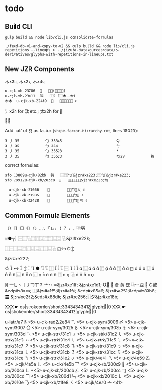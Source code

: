 



# todo

## Build CLI

```
gulp build && node lib/cli.js consolidate-formulas
```

```
./feed-db-v1-and-copy-to-v2 && gulp build && node lib/cli.js repetitions --lineups > ../jizura-datasources/data/5-derivatives/glyphs-with-repetitions-in-lineups.txt
```

## New JZR Components

木x3h, 木x2v, 木x4q
```
u-cjk-xb-23786  𣞆   ⿱艸(⿰木木木)
u-cjk-xb-23e11  𣸑   ⿰氵(⿱木一木)
木木  u-cjk-xb-224b9  𢒹   广木木木木彡 ℓ
```

氵x2h for 㳲 etc.; 太x2h for 𡄛

𧆔賷


Add half of 芻 as factor (`shape-factor-hierarchy.txt`, lines 1502ff):

```
3 丿 35            勹 35345                         匃
3 丿 35            勹 354                           勺
3 丿 35            勹 35523                         *
3 丿 35            勹 35523                         *x2v            芻
```

correct formulas:

```
sfo 13809u-cjk/82bb  芻   ⿱⿹勹&jzr#xe223;⿹勹&jzr#xe223;
sfo 28912u-cjk-xb/203c8  𠏈   ⿰亻⿱⿹勹&jzr#xe223;匋
```


```
　u-cjk-xb-21666    𡙦        勹勹大 ℓ
　u-cjk-xb-21985    𡦅        子勹勹 ℓ
　u-cjk-xb-22428    𢐨        弓勹勹弓 ℓ
```


## Common Formula Elements
（）［］【】《》〈〉…‧、「」。，！？；：
⿻弜

≈●┬┊
⿱⿰⿻⿴⿵⿶⿸⿹⿺⿷
⿻&jzr#xe228;

⿰⿱⿲⿳⿴⿵⿶⿷⿸⿹⿺⿻
◰↔↻↕

&jzr#xe222;



↻ 
↔ 
↕ 

● 

⿰  


⿱  



⿺  


⿸  


⿹  

◰ 


⿶  



⿷  


⿵  




⿴  

⿻  


≈ 


⺝一乚丶丨丿𠃌丅㇇
亠丷
≈&jzr#xe11f;
&jzr#xe1d1;
㚘𪢴
𡗜
黃
黄
兓
⿻冖亞
𪯢
↻或&cdp#x8aea;
⿰&jzr#e1f5;&jzr#e1f4; &cdp#x85e6;
&jzr#xe251;&cdp#x89b6;
〓
&jzr#xe252;&cdp#x88db;
&jzr#xe256;⿰夕&jzr#xe18b;

XXX  ☛  os|strokeorder/short:33434343412|glyph:𠂿|0
XXX  ☛  os|strokeorder/short:33434343412|glyph:𠦬|0


u-latn/a7   §   <5>
u-cjk-rad2/2e84 ⺄   <5>
u-cjk-sym/3006  〆   <5>
u-cjk-sym/3007  〇   <5>
u-cjk-sym/3025  〥   <5>
u-cjk-sym/303b  〻   <5>
u-cjk-sym/303d  〽   <5>
u-cjk-strk/31c1 ㇁   <5>
u-cjk-strk/31c2 ㇂   <5>
u-cjk-strk/31c3 ㇃   <5>
u-cjk-strk/31c4 ㇄   <5>
u-cjk-strk/31c5 ㇅   <5>
u-cjk-strk/31c7 ㇇   <5>
u-cjk-strk/31c8 ㇈   <5>
u-cjk-strk/31c9 ㇉   <5>
u-cjk-strk/31ca ㇊   <5>
u-cjk-strk/31cb ㇋   <5>
u-cjk-strk/31cc ㇌   <5>
u-cjk-strk/31ce ㇎   <5>
u-cjk-strk/31e2 ㇢   <5>
u-cjk/4e41  乁   <5>
u-cjk/4e59  乙   <5>
u-cjk/4e5a  乚   <5>
u-cjk/4e5b  乛   <5>
u-cjk-xb/200c9  𠃉   <5>
u-cjk-xb/200ca  𠃊   *<5>
u-cjk-xb/200cb  𠃋   <5>
u-cjk-xb/200cc  𠃌   <5>
u-cjk-xb/200cd  𠃍   <5>
u-cjk-xb/200d1  𠃑   <5>
u-cjk-xb/2010c  𠄌   <5>
u-cjk-xb/2010e  𠄎   <5>
u-cjk-xb/21fe8  𡿨   <5>
u-cjk/4ea0  亠   <41>
